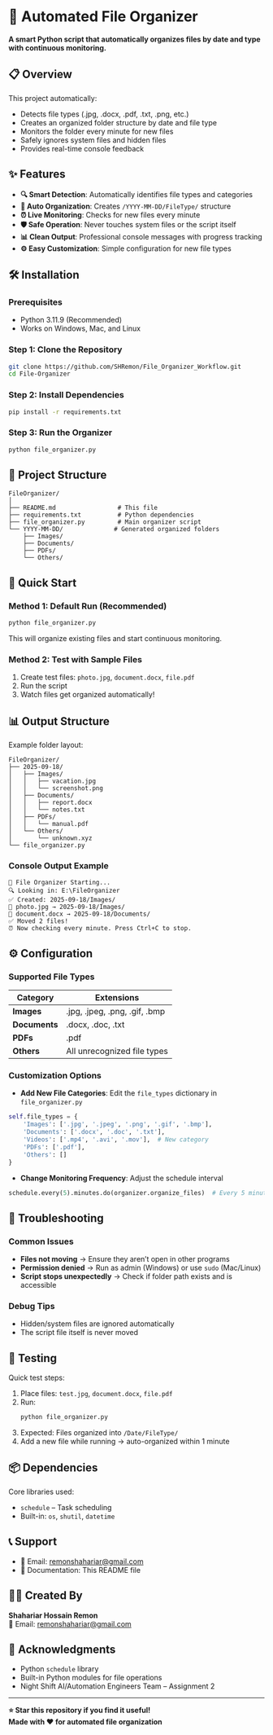 # 📁 Automated File Organizer

**A smart Python script that automatically organizes files by date and type with continuous monitoring.**

## 📋 Overview

This project automatically:
- Detects file types (.jpg, .docx, .pdf, .txt, .png, etc.)
- Creates an organized folder structure by date and file type
- Monitors the folder every minute for new files
- Safely ignores system files and hidden files
- Provides real-time console feedback

## ✨ Features

- **🔍 Smart Detection**: Automatically identifies file types and categories  
- **📁 Auto Organization**: Creates `/YYYY-MM-DD/FileType/` structure  
- **⏰ Live Monitoring**: Checks for new files every minute  
- **🛡️ Safe Operation**: Never touches system files or the script itself  
- **📊 Clean Output**: Professional console messages with progress tracking  
- **⚙️ Easy Customization**: Simple configuration for new file types  

## 🛠️ Installation

### Prerequisites
- Python 3.11.9 (Recommended)  
- Works on Windows, Mac, and Linux  

### Step 1: Clone the Repository
```bash
git clone https://github.com/SHRemon/File_Organizer_Workflow.git
cd File-Organizer
```

### Step 2: Install Dependencies
```bash
pip install -r requirements.txt
```

### Step 3: Run the Organizer
```bash
python file_organizer.py
```

## 📂 Project Structure

```
FileOrganizer/
│
├── README.md                 # This file
├── requirements.txt          # Python dependencies
├── file_organizer.py         # Main organizer script
└── YYYY-MM-DD/              # Generated organized folders
    ├── Images/
    ├── Documents/
    ├── PDFs/
    └── Others/
```

## 🚀 Quick Start

### Method 1: Default Run (Recommended)
```bash
python file_organizer.py
```
This will organize existing files and start continuous monitoring.

### Method 2: Test with Sample Files
1. Create test files: `photo.jpg`, `document.docx`, `file.pdf`  
2. Run the script  
3. Watch files get organized automatically!  

## 📊 Output Structure

Example folder layout:
```
FileOrganizer/
├── 2025-09-18/
│   ├── Images/
│   │   ├── vacation.jpg
│   │   └── screenshot.png
│   ├── Documents/
│   │   ├── report.docx
│   │   └── notes.txt
│   ├── PDFs/
│   │   └── manual.pdf
│   └── Others/
│       └── unknown.xyz
└── file_organizer.py
```

### Console Output Example
```
🚀 File Organizer Starting...
🔍 Looking in: E:\FileOrganizer
✅ Created: 2025-09-18/Images/
📁 photo.jpg → 2025-09-18/Images/
📁 document.docx → 2025-09-18/Documents/
✅ Moved 2 files!
⏰ Now checking every minute. Press Ctrl+C to stop.
```

## ⚙️ Configuration

### Supported File Types
| Category   | Extensions |
|------------|------------|
| **Images** | .jpg, .jpeg, .png, .gif, .bmp |
| **Documents** | .docx, .doc, .txt |
| **PDFs**   | .pdf |
| **Others** | All unrecognized file types |

### Customization Options
- **Add New File Categories**: Edit the `file_types` dictionary in `file_organizer.py`
```python
self.file_types = {
    'Images': ['.jpg', '.jpeg', '.png', '.gif', '.bmp'],
    'Documents': ['.docx', '.doc', '.txt'],
    'Videos': ['.mp4', '.avi', '.mov'],  # New category
    'PDFs': ['.pdf'],
    'Others': []
}
```

- **Change Monitoring Frequency**: Adjust the schedule interval
```python
schedule.every(5).minutes.do(organizer.organize_files)  # Every 5 minutes
```

## 🔧 Troubleshooting

### Common Issues
- **Files not moving** → Ensure they aren’t open in other programs  
- **Permission denied** → Run as admin (Windows) or use `sudo` (Mac/Linux)  
- **Script stops unexpectedly** → Check if folder path exists and is accessible  

### Debug Tips
- Hidden/system files are ignored automatically  
- The script file itself is never moved  

## 🧪 Testing

Quick test steps:
1. Place files: `test.jpg`, `document.docx`, `file.pdf`  
2. Run:  
   ```bash
   python file_organizer.py
   ```
3. Expected: Files organized into `/Date/FileType/`  
4. Add a new file while running → auto-organized within 1 minute  

## 📦 Dependencies

Core libraries used:
- `schedule` – Task scheduling  
- Built-in: `os`, `shutil`, `datetime`  

## 📞 Support
- 📧 Email: remonshahariar@gmail.com  
- 📖 Documentation: This README file  

## 👨‍💻 Created By
**Shahariar Hossain Remon**  
📧 Email: remonshahariar@gmail.com  

## 🙏 Acknowledgments
- Python `schedule` library  
- Built-in Python modules for file operations  
- Night Shift AI/Automation Engineers Team – Assignment 2  

---

**⭐ Star this repository if you find it useful!**  
**Made with ❤️ for automated file organization**
